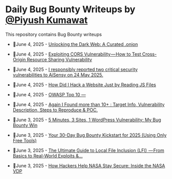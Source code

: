 # Daily Bug Bounty Writeups by [@Piyush Kumawat](https://twitter.com/piyush_supiy) 
This repository contains Bug Bounty writeups

<!-- BLOG-POST-LIST:START -->
 - 💯June 4, 2025 - [Unlocking the Dark Web: A Curated .onion](https://adityaax.medium.com/unlocking-the-dark-web-a-curated-onion-bdc8bb7fa755?source=rss------bug_bounty-5) 

 - 💯June 4, 2025 - [Exploiting CORS Vulnerability — How to Test Cross-Origin Resource Sharing Vulnerability](https://medium.com/@hrofficial62/exploiting-cors-vulnerability-how-to-test-cross-origin-resource-sharing-vulnerability-fd816fb4f1d6?source=rss------bug_bounty-5) 

 - 💯June 4, 2025 - [I responsibly reported two critical security vulnerabilities to AiSensy on 24 May 2025.](https://medium.com/@adithsuhassv/i-responsibly-reported-two-critical-security-vulnerabilities-to-aisensy-on-24-may-2025-82a527be61df?source=rss------bug_bounty-5) 

 - 💯June 4, 2025 - [How Did I Hack a Website Just by Reading JS Files](https://infosecwriteups.com/how-did-i-hack-a-website-just-by-reading-js-files-80f73cbfd4c1?source=rss------bug_bounty-5) 

 - 💯June 4, 2025 - [OWASP Top 10 —](https://medium.com/@hackerfromhills/owasp-top-10-f9462ba19f45?source=rss------bug_bounty-5) 

 - 💯June 4, 2025 - [Again I Found more than 10+ : Target Info, Vulnerability Description, Steps to Reproduce &amp; POC.](https://medium.com/@ravindrajatav0709/again-i-found-more-than-10-target-info-vulnerability-description-steps-to-reproduce-poc-0ee92851b4e7?source=rss------bug_bounty-5) 

 - 💯June 3, 2025 - [5 Minutes, 3 Sites, 1 WordPress Vulnerability: My Bug Bounty Win](https://markazgasimov.medium.com/5-minutes-3-sites-1-wordpress-vulnerability-my-bug-bounty-win-9d4d90042833?source=rss------bug_bounty-5) 

 - 💯June 3, 2025 - [Your 30-Day Bug Bounty Kickstart for 2025 &lpar;Using Only Free Tools&rpar;](https://medium.com/@vivekps143/your-30-day-bug-bounty-kickstart-for-2025-using-only-free-tools-5a323ff82bbc?source=rss------bug_bounty-5) 

 - 💯June 3, 2025 - [The Ultimate Guide to Local File Inclusion &lpar;LFI&rpar;  — From Basics to Real-World Exploits &amp;…](https://medium.com/@zoningxtr/the-ultimate-guide-to-local-file-inclusion-lfi-from-basics-to-real-world-exploits-cc8d0f6d922b?source=rss------bug_bounty-5) 

 - 💯June 3, 2025 - [How Hackers Help NASA Stay Secure: Inside the NASA VDP](https://medium.com/@aashifm/how-hackers-help-nasa-stay-secure-inside-the-nasa-vdp-07ec255c46f3?source=rss------bug_bounty-5) 
<!-- BLOG-POST-LIST:END -->
